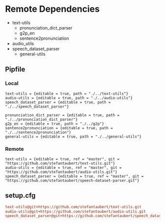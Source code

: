# Remote Dependencies

- text-utils
  - pronunciation_dict_parser
  - g2p_en
  - sentence2pronunciation
- audio_utils
- speech_dataset_parser
  - general-utils

## Pipfile

### Local

```Pipfile
text-utils = {editable = true, path = "./../text-utils"}
audio-utils = {editable = true, path = "./../audio-utils"}
speech_dataset_parser = {editable = true, path = "./../speech_dataset_parser"}

pronunciation_dict_parser = {editable = true, path = "./../pronunciation_dict_parser"}
g2p_en = {editable = true, path = "./../g2p"}
sentence2pronunciation = {editable = true, path = "./../sentence2pronunciation"}
general-utils = {editable = true, path = "./../general-utils"}
```

### Remote

```Pipfile
text-utils = {editable = true, ref = "master", git = "https://github.com/stefantaubert/text-utils.git"}
audio-utils = {editable = true, ref = "master", git = "https://github.com/stefantaubert/audio-utils.git"}
speech_dataset_parser = {editable = true, ref = "master", git = "https://github.com/stefantaubert/speech-dataset-parser.git"}
```

## setup.cfg

```cfg
text-utils@git+https://github.com/stefantaubert/text-utils.git
audio-utils@git+https://github.com/stefantaubert/audio-utils.git
speech_dataset_parser@git+https://github.com/stefantaubert/speech_dataset_parser.git
```
